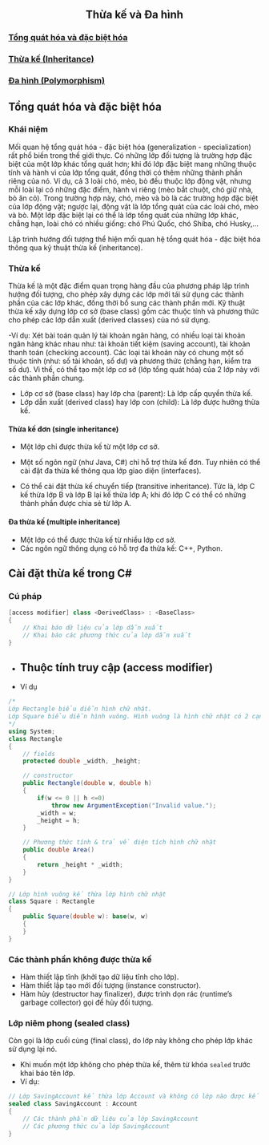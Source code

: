 <h2 align="center"> 
Thừa kế và Đa hình
</h2>

<div class="header">
    <h3><a href="concepts">Tổng quát hóa và đặc biệt hóa</a></h3>
    <h3><a href="inheritance">Thừa kế (Inheritance)</a></h3>
    <h3><a href="polymorphism">Đa hình (Polymorphism)</a></h3>
</div>

 <h2><a name="concepts">Tổng quát hóa và đặc biệt hóa</a></h2>
 
### Khái niệm
Mối quan hệ tổng quát hóa - đặc biệt hóa (generalization - specialization) rất phổ biến trong thế giới thực. Có những lớp đối tượng là trường hợp đặc biệt của một lớp khác tổng quát hơn; khi đó lớp đặc biệt mang những thuộc tính và hành vi của lớp tổng quát, đồng thời có thêm những thành phần riêng của nó. Ví dụ, cả 3 loài chó, mèo, bò đều thuộc lớp động vật, nhưng mỗi loài lại có những đặc điểm, hành vi riêng (mèo bắt chuột, chó giữ nhà, bò ăn cỏ). Trong trường hợp này, chó, mèo và bò là các trường hợp đặc biệt của lớp động vật; ngược lại, động vật là lớp tổng quát của các loài chó, mèo và bò. Một lớp đặc biệt lại có thể là lớp tổng quát của những lớp khác, chẳng hạn, loài chó có nhiều giống: chó Phú Quốc, chó Shiba, chó Husky,...

Lập trình hướng đối tượng thể hiện mối quan hệ tổng quát hóa - đặc biệt hóa thông qua kỹ thuật thừa kế (inheritance).

### Thừa kế
Thừa kế là một đặc điểm quan trọng hàng đầu của phương pháp lập trình hướng đối tượng, cho phép xây dựng các lớp mới tái sử dụng các thành phần của các lớp khác, đồng thời bổ sung các thành phần mới. Kỹ thuật thừa kế xây dựng lớp cơ sở (base class) gồm các thuộc tính và phương thức cho phép các lớp dẫn xuất (derived classes) của nó sử dụng. 

-Ví dụ: Xét bài toán quản lý tài khoản ngân hàng, có nhiều loại tài khoản ngân hàng khác nhau như: tài khoản tiết kiệm (saving account), tài khoản thanh toán (checking account). Các loại tài khoản này có chung một số thuộc tính (như: số tài khoản, số dư) và phương thức (chẳng hạn, kiểm tra số dư). Vì thế, có thể tạo một lớp cơ sở (lớp tổng quát hóa) của 2 lớp này với các thành phần chung.

- Lớp cơ sở (base class) hay lớp cha (parent): Là lớp cấp quyền thừa kế.
- Lớp dẫn xuất (derived class) hay lớp con (child): Là lớp được hưởng thừa kế.
#### Thừa kế đơn (single inheritance)
- Một lớp chỉ được thừa kế từ một lớp cơ sở.
- Một số ngôn ngữ (như Java, C#) chỉ hỗ trợ thừa kế đơn. Tuy nhiên có thể cài đặt đa thừa kế thông qua lớp giao diện (interfaces).

- Có thể cài đặt thừa kế chuyển tiếp (transitive inheritance). Tức là, lớp C kế thừa lớp B và lớp B lại kế thừa lớp A; khi đó lớp C có thể có những thành phần được chia sẻ từ lớp A.

#### Đa thừa kế (multiple inheritance) 
- Một lớp có thể được thừa kế từ nhiều lớp cơ sở.
- Các ngôn ngữ thông dụng có hỗ trợ đa thừa kế: C++, Python.

## Cài đặt thừa kế trong C#
### Cú pháp

```csharp
[access modifier] class <DerivedClass> : <BaseClass>
{
    // Khai báo dữ liệu của lớp dẫn xuất
    // Khai báo các phương thức của lớp dẫn xuất
} 
```
- Thuộc tính truy cập (access modifier)
  - 
- Ví dụ
```csharp
/*
Lớp Rectangle biểu diễn hình chữ nhật.
Lớp Square biểu diễn hình vuông. Hình vuông là hình chữ nhật có 2 cạnh liên tiếp bằng nhau, do đó là trường hợp đặc biệt của hình chữ nhật.
*/
using System;
class Rectangle
{
    // fields
    protected double _width, _height;

    // constructor
    public Rectangle(double w, double h)
    {
        if(w <= 0 || h <=0)
            throw new ArgumentException("Invalid value.");
        _width = w;
        _height = h;
    }

    // Phương thức tính & trả về diện tích hình chữ nhật
    public double Area()
    {
        return _height * _width;
    }
}

// Lớp hình vuông kế thừa lớp hình chữ nhật
class Square : Rectangle
{
    public Square(double w): base(w, w)
    {
    }
}
```
### Các thành phần không được thừa kế

- Hàm thiết lập tĩnh (khởi tạo dữ liệu tĩnh cho lớp).
- Hàm thiết lập tạo mới đối tượng (instance constructor).
- Hàm hủy (destructor hay finalizer), được trình dọn rác (runtime’s garbage collector) gọi để hủy đối tượng.

### Lớp niêm phong (sealed class)
Còn gọi là lớp cuối cùng (final class), do lớp này không cho phép lớp khác sử dụng lại nó.
- Khi muốn một lớp không cho phép thừa kế, thêm từ khóa `sealed` trước khai báo tên lớp.
- Ví dụ:
```csharp
// Lớp SavingAccount kế thừa lớp Account và không có lớp nào được kế thừa nó.
sealed class SavingAccount : Account
{
    // Các thành phần dữ liệu của lớp SavingAccount
    // Các phương thức của lớp SavingAccount
}
```